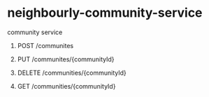 # neighbourly-community-service
community service

1. POST /communites

2. PUT /communites/{communityId}

3. DELETE /communities/{communityId}

4. GET /communities/{communityId}